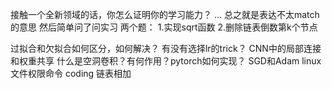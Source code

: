 

接触一个全新领域的话，你怎么证明你的学习能力？
...
总之就是表达不太match的意思
然后简单问了问实习
两个题：
1.实现sqrt函数
2.删除链表倒数第k个节点

过拟合和欠拟合如何区分，如何解决？
有没有选择lr的trick？
CNN中的局部连接和权重共享
什么是空洞卷积？有何作用？pytorch如何实现？
SGD和Adam
linux 文件权限命令
coding 链表相加

